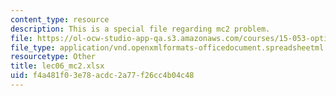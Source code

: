 ```yaml
---
content_type: resource
description: This is a special file regarding mc2 problem.
file: https://ol-ocw-studio-app-qa.s3.amazonaws.com/courses/15-053-optimization-methods-in-management-science-spring-2013/f4a481f03e78acdc2a77f26cc4b04c48_lec06_mc2.xlsx
file_type: application/vnd.openxmlformats-officedocument.spreadsheetml.sheet
resourcetype: Other
title: lec06_mc2.xlsx
uid: f4a481f0-3e78-acdc-2a77-f26cc4b04c48
---
```

